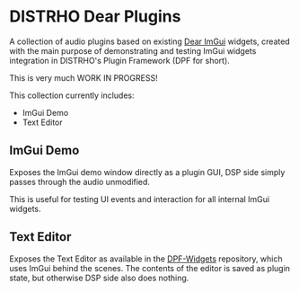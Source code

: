 # DISTRHO Dear Plugins

A collection of audio plugins based on existing [Dear ImGui](https://github.com/ocornut/imgui) widgets,
created with the main purpose of demonstrating and testing ImGui widgets integration in DISTRHO's Plugin Framework (DPF for short).

This is very much WORK IN PROGRESS!

This collection currently includes:<br/>
 - ImGui Demo
 - Text Editor

## ImGui Demo

Exposes the ImGui demo window directly as a plugin GUI, DSP side simply passes through the audio unmodified.

This is useful for testing UI events and interaction for all internal ImGui widgets.

## Text Editor

Exposes the Text Editor as available in the [DPF-Widgets](https://github.com/DISTRHO/DPF-Widgets) repository, which uses ImGui behind the scenes.
The contents of the editor is saved as plugin state, but otherwise DSP side also does nothing.
